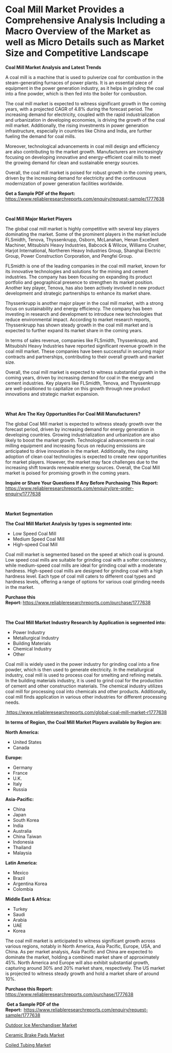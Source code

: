 <p><h1>Coal Mill Market Provides a Comprehensive Analysis Including a Macro Overview of the Market as well as Micro Details such as Market Size and Competitive Landscape</h1></p><p><strong>Coal Mill Market Analysis and Latest Trends</strong></p>
<p><p>A coal mill is a machine that is used to pulverize coal for combustion in the steam-generating furnaces of power plants. It is an essential piece of equipment in the power generation industry, as it helps in grinding the coal into a fine powder, which is then fed into the boiler for combustion.</p><p>The coal mill market is expected to witness significant growth in the coming years, with a projected CAGR of 4.8% during the forecast period. The increasing demand for electricity, coupled with the rapid industrialization and urbanization in developing economies, is driving the growth of the coal mill market. Additionally, the rising investments in power generation infrastructure, especially in countries like China and India, are further fueling the demand for coal mills.</p><p>Moreover, technological advancements in coal mill design and efficiency are also contributing to the market growth. Manufacturers are increasingly focusing on developing innovative and energy-efficient coal mills to meet the growing demand for clean and sustainable energy sources.</p><p>Overall, the coal mill market is poised for robust growth in the coming years, driven by the increasing demand for electricity and the continuous modernization of power generation facilities worldwide.</p></p>
<p><strong>Get a Sample PDF of the Report:&nbsp;</strong> <a href="https://www.reliableresearchreports.com/enquiry/request-sample/1777638">https://www.reliableresearchreports.com/enquiry/request-sample/1777638</a></p>
<p>&nbsp;</p>
<p><strong>Coal Mill Major Market Players</strong></p>
<p><p>The global coal mill market is highly competitive with several key players dominating the market. Some of the prominent players in the market include FLSmidth, Tenova, Thyssenkrupp, Osborn, McLanahan, Henan Excellent Machiner, Mitsubishi Heavy Industries, Babcock & Wilcox, Williams Crusher, Harjot International, Northeren Heavy Industries Group, Shanghai Electric Group, Power Construction Corporation, and Pengfei Group.</p><p>FLSmidth is one of the leading companies in the coal mill market, known for its innovative technologies and solutions for the mining and cement industries. The company has been focusing on expanding its product portfolio and geographical presence to strengthen its market position. Another key player, Tenova, has also been actively involved in new product development and strategic partnerships to enhance its market share.</p><p>Thyssenkrupp is another major player in the coal mill market, with a strong focus on sustainability and energy efficiency. The company has been investing in research and development to introduce new technologies that reduce environmental impact. According to market research reports, Thyssenkrupp has shown steady growth in the coal mill market and is expected to further expand its market share in the coming years.</p><p>In terms of sales revenue, companies like FLSmidth, Thyssenkrupp, and Mitsubishi Heavy Industries have reported significant revenue growth in the coal mill market. These companies have been successful in securing major contracts and partnerships, contributing to their overall growth and market size.</p><p>Overall, the coal mill market is expected to witness substantial growth in the coming years, driven by increasing demand for coal in the energy and cement industries. Key players like FLSmidth, Tenova, and Thyssenkrupp are well-positioned to capitalize on this growth through new product innovations and strategic market expansion.</p></p>
<p>&nbsp;</p>
<p><strong>What Are The Key Opportunities For Coal Mill Manufacturers?</strong></p>
<p><p>The global Coal Mill market is expected to witness steady growth over the forecast period, driven by increasing demand for energy generation in developing countries. Growing industrialization and urbanization are also likely to boost the market growth. Technological advancements in coal milling equipment and increasing focus on reducing emissions are anticipated to drive innovation in the market. Additionally, the rising adoption of clean coal technologies is expected to create new opportunities for market players. However, the market may face challenges due to the increasing shift towards renewable energy sources. Overall, the Coal Mill market is poised for promising growth in the coming years.</p></p>
<p><strong>Inquire or Share Your Questions If Any Before Purchasing This Report:</strong> <a href="https://www.reliableresearchreports.com/enquiry/pre-order-enquiry/1777638">https://www.reliableresearchreports.com/enquiry/pre-order-enquiry/1777638</a></p>
<p>&nbsp;</p>
<p><strong>Market Segmentation</strong></p>
<p><strong>The Coal Mill Market Analysis by types is segmented into:</strong></p>
<p><ul><li>Low Speed Coal Mill</li><li>Medium Speed Coal Mill</li><li>High-speed Coal Mill</li></ul></p>
<p><p>Coal mill market is segmented based on the speed at which coal is ground. Low speed coal mills are suitable for grinding coal with a softer consistency, while medium-speed coal mills are ideal for grinding coal with a moderate hardness. High-speed coal mills are designed for grinding coal with a high hardness level. Each type of coal mill caters to different coal types and hardness levels, offering a range of options for various coal grinding needs in the market.</p></p>
<p><strong>Purchase this Report:&nbsp;</strong><a href="https://www.reliableresearchreports.com/purchase/1777638">https://www.reliableresearchreports.com/purchase/1777638</a></p>
<p>&nbsp;</p>
<p><strong>The Coal Mill Market Industry Research by Application is segmented into:</strong></p>
<p><ul><li>Power Industry</li><li>Metallurgical Industry</li><li>Building Materials</li><li>Chemical Industry</li><li>Other</li></ul></p>
<p><p>Coal mill is widely used in the power industry for grinding coal into a fine powder, which is then used to generate electricity. In the metallurgical industry, coal mill is used to process coal for smelting and refining metals. In the building materials industry, it is used to grind coal for the production of cement and other construction materials. The chemical industry utilizes coal mill for processing coal into chemicals and other products. Additionally, coal mill finds application in various other industries for different processing needs.</p></p>
<p><a href="https://www.reliableresearchreports.com/global-coal-mill-market-r1777638">&nbsp;https://www.reliableresearchreports.com/global-coal-mill-market-r1777638</a></p>
<p><strong>In terms of Region, the Coal Mill Market Players available by Region are:</strong></p>
<p>
    <p> <strong> North America: </strong>
        <ul>
            <li>United States</li>
            <li>Canada</li>
        </ul>
        </p> 
    <p> <strong> Europe: </strong>
        <ul>
            <li>Germany</li>
            <li>France</li>
            <li>U.K.</li>
            <li>Italy</li>
            <li>Russia</li>
        </ul>
        </p> 
    <p> <strong> Asia-Pacific: </strong>
        <ul>
            <li>China</li>
            <li>Japan</li>
            <li>South Korea</li>
            <li>India</li>
            <li>Australia</li>
            <li>China Taiwan</li>
            <li>Indonesia</li>
            <li>Thailand</li>
            <li>Malaysia</li>
        </ul>
        </p> 
    <p> <strong> Latin America: </strong>
        <ul>
            <li>Mexico</li>
            <li>Brazil</li>
            <li>Argentina Korea</li>
            <li>Colombia</li>
        </ul>
        </p> 
    <p> <strong> Middle East & Africa: </strong>
        <ul>
            <li>Turkey</li>
            <li>Saudi</li>
            <li>Arabia</li>
            <li>UAE</li>
            <li>Korea</li>
        </ul>
    </p>
    </p>
<p><p>The coal mill market is anticipated to witness significant growth across various regions, notably in North America, Asia Pacific, Europe, USA, and China. As per market analysis, Asia Pacific and China are expected to dominate the market, holding a combined market share of approximately 45%. North America and Europe will also exhibit substantial growth, capturing around 30% and 20% market share, respectively. The US market is projected to witness steady growth and hold a market share of around 10%.</p></p>
<p><strong>Purchase this Report: </strong><a href="https://www.reliableresearchreports.com/purchase/1777638">https://www.reliableresearchreports.com/purchase/1777638</a></p>
<p>&nbsp;<strong>Get a Sample PDF of the Report:&nbsp;&nbsp;</strong><a href="https://www.reliableresearchreports.com/enquiry/request-sample/1777638">https://www.reliableresearchreports.com/enquiry/request-sample/1777638</a></p>
<p><strong></strong></p>
<p><p><a href="https://www.linkedin.com/pulse/outdoor-ice-merchandiser-market-research-report-its-history-iwzce?trackingId=T3l40wSIE%2B3Rg1bPChVzpg%3D%3D">Outdoor Ice Merchandiser Market</a></p><p><a href="https://www.linkedin.com/pulse/ceramic-brake-pads-market-analysis-size-global-industry-overview-p9pie?trackingId=TY%2B8Oi3R4NQhxEtcA81V6w%3D%3D">Ceramic Brake Pads Market</a></p><p><a href="https://www.linkedin.com/pulse/coiled-tubing-market-analysis-its-cagr-segmentation-global-qjkte?trackingId=SWaZH%2FI%2FFfDYZQB3gVvf4Q%3D%3D">Coiled Tubing Market</a></p></p>